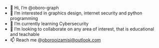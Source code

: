- 👋 Hi, I’m @oboro-graph
- 👀 I’m interested in graphics design, internet security and python programming
- 🌱 I’m currently learning Cybersecurity
- 💞️ I’m looking to collaborate on any area of interest, that is educational and teachable
- 📫 Reach me @oborooizamisi@outlook.com

<!---
oboro-graph/oboro-graph is a ✨ special ✨ repository because its `README.md` (this file) appears on your GitHub profile.
You can click the Preview link to take a look at your changes.
--->
